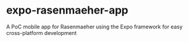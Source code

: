 # expo-rasenmaeher-app
A PoC mobile app for Rasenmaeher using the Expo framework for easy cross-platform development
